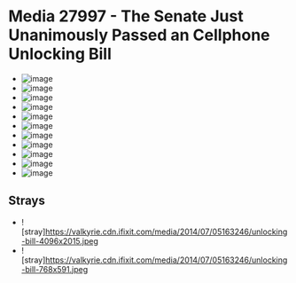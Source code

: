 # Media 27997 - The Senate Just Unanimously Passed an Cellphone Unlocking Bill

- ![image](https://valkyrie.cdn.ifixit.com/media/2014/07/05163246/unlocking-bill-scaled.jpeg)
- ![image](https://valkyrie.cdn.ifixit.com/media/2014/07/05163246/unlocking-bill-150x150.jpeg)
- ![image](https://valkyrie.cdn.ifixit.com/media/2014/07/05163246/unlocking-bill-1536x756.jpeg)
- ![image](https://valkyrie.cdn.ifixit.com/media/2014/07/05163246/unlocking-bill-2048x1007.jpeg)
- ![image](https://valkyrie.cdn.ifixit.com/media/2014/07/05163246/unlocking-bill-1830x900.jpeg)
- ![image](https://valkyrie.cdn.ifixit.com/media/2014/07/05163246/unlocking-bill-300x200.jpeg)
- ![image](https://valkyrie.cdn.ifixit.com/media/2014/07/05163246/unlocking-bill-600x400.jpeg)
- ![image](https://valkyrie.cdn.ifixit.com/media/2014/07/05163246/unlocking-bill-1200x800.jpeg)
- ![image](https://valkyrie.cdn.ifixit.com/media/2014/07/05163246/unlocking-bill-768x512.jpeg)
- ![image](https://valkyrie.cdn.ifixit.com/media/2014/07/05163246/unlocking-bill-324x216.jpeg)
- ![image](https://valkyrie.cdn.ifixit.com/media/2014/07/05163246/unlocking-bill-450x300.jpeg)

## Strays
- ![stray]https://valkyrie.cdn.ifixit.com/media/2014/07/05163246/unlocking-bill-4096x2015.jpeg
- ![stray]https://valkyrie.cdn.ifixit.com/media/2014/07/05163246/unlocking-bill-768x591.jpeg